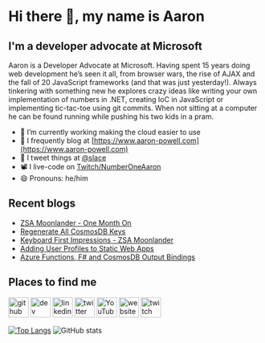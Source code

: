 # Hi there 👋, my name is Aaron

## I'm a developer advocate at Microsoft

Aaron is a Developer Advocate at Microsoft. Having spent 15 years doing web development he’s seen it all, from browser wars, the rise of AJAX and the fall of 20 JavaScript frameworks (and that was just yesterday!). Always tinkering with something new he explores crazy ideas like writing your own implementation of numbers in .NET, creating IoC in JavaScript or implementing tic-tac-toe using git commits. When not sitting at a computer he can be found running while pushing his two kids in a pram.

- 🔭 I’m currently working making the cloud easier to use
- 📄 I frequently blog at [https://www.aaron-powell.com](https://www.aaron-powell.com)
- 📣 I tweet things at [@slace](https://twitter.com/slace)
- 📽 I live-code on [Twitch/NumberOneAaron](https://www.twitch.tv/numberoneaaron)
- 😄 Pronouns: he/him

## Recent blogs

<!--START_SECTION:posts-->
* [ZSA Moonlander - One Month On](https:&#x2F;&#x2F;www.aaron-powell.com&#x2F;posts&#x2F;2021-09-01-zsa-moonlander-one-month-on&#x2F;)
* [Regenerate All CosmosDB Keys](https:&#x2F;&#x2F;www.aaron-powell.com&#x2F;posts&#x2F;2021-08-31-regenerate-all-cosmosdb-keys&#x2F;)
* [Keyboard First Impressions - ZSA Moonlander](https:&#x2F;&#x2F;www.aaron-powell.com&#x2F;posts&#x2F;2021-07-29-keyboard-first-impressions-zsa-moonlander&#x2F;)
* [Adding User Profiles to Static Web Apps](https:&#x2F;&#x2F;www.aaron-powell.com&#x2F;posts&#x2F;2021-07-16-adding-user-profiles-to-swa&#x2F;)
* [Azure Functions, F# and CosmosDB Output Bindings](https:&#x2F;&#x2F;www.aaron-powell.com&#x2F;posts&#x2F;2021-07-11-functions-cosmosdb-output-bindings-and-fsharp&#x2F;)
<!--END_SECTION:posts-->

## Places to find me

[<img src='https://cdn.jsdelivr.net/npm/simple-icons@3.0.1/icons/github.svg' alt='github' height='40'>](https://github.com/aaronpowell) [<img src='https://cdn.jsdelivr.net/npm/simple-icons@3.0.1/icons/dev-dot-to.svg' alt='dev' height='40'>](https://dev.to/aaronpowell) [<img src='https://cdn.jsdelivr.net/npm/simple-icons@3.0.1/icons/linkedin.svg' alt='linkedin' height='40'>](https://www.linkedin.com/in/aaron-powell-66038631/) [<img src='https://cdn.jsdelivr.net/npm/simple-icons@3.0.1/icons/twitter.svg' alt='twitter' height='40'>](https://twitter.com/slace) [<img src='https://cdn.jsdelivr.net/npm/simple-icons@3.0.1/icons/youtube.svg' alt='YouTube' height='40'>](https://www.youtube.com/channel/aaronpowelldev) [<img src='https://cdn.jsdelivr.net/npm/simple-icons@3.0.1/icons/icloud.svg' alt='website' height='40'>](https://www.aaron-powell.com) [<img src='https://cdn.jsdelivr.net/npm/simple-icons@3.0.1/icons/twitch.svg' alt='twitch' height='40'>](https://www.twitch.tv/numberoneaaron)

[![Top Langs](https://github-readme-stats.vercel.app/api/top-langs/?username=aaronpowell)](https://github.com/anuraghazra/github-readme-stats) ![GitHub stats](https://github-readme-stats.vercel.app/api?username=aaronpowell&show_icons=true)

